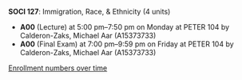 **SOCI 127**: Immigration, Race, & Ethnicity (4 units)

- **A00** (Lecture) at 5:00 pm–7:50 pm on Monday at PETER 104 by Calderon-Zaks, Michael Aar (A15373733)
- **A00** (Final Exam) at 7:00 pm–9:59 pm on Friday at PETER 104 by Calderon-Zaks, Michael Aar (A15373733)

[Enrollment numbers over time](./SOCI127.tsv)
